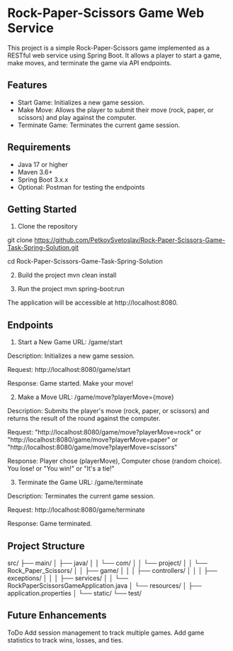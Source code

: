 # Rock-Paper-Scissors Game Web Service

This project is a simple Rock-Paper-Scissors game implemented as a RESTful web service using Spring Boot. 
It allows a player to start a game, make moves, and terminate the game via API endpoints.

## Features

- Start Game: Initializes a new game session.
- Make Move: Allows the player to submit their move (rock, paper, or scissors) and play against the computer.
- Terminate Game: Terminates the current game session.

## Requirements

- Java 17 or higher
- Maven 3.6+
- Spring Boot 3.x.x
- Optional: Postman for testing the endpoints

## Getting Started

1. Clone the repository

git clone https://github.com/PetkovSvetoslav/Rock-Paper-Scissors-Game-Task-Spring-Solution.git

cd Rock-Paper-Scissors-Game-Task-Spring-Solution

2. Build the project
mvn clean install

3. Run the project
mvn spring-boot:run

The application will be accessible at http://localhost:8080.

## Endpoints

1. Start a New Game
URL: /game/start

Description: Initializes a new game session.

Request:
http://localhost:8080/game/start

Response:
Game started. Make your move!

2. Make a Move
URL: /game/move?playerMove={move}

Description: Submits the player's move (rock, paper, or scissors) and returns the result of the round against the computer.

Request:
"http://localhost:8080/game/move?playerMove=rock"
or
"http://localhost:8080/game/move?playerMove=paper"
or
"http://localhost:8080/game/move?playerMove=scissors"

Response:
Player chose (playerMove), Computer chose (random choice). You lose! or "You win!" or "It's a tie!"

3. Terminate the Game
URL: /game/terminate

Description: Terminates the current game session.

Request:
http://localhost:8080/game/terminate

Response:
Game terminated.

## Project Structure
src/
├── main/
│   ├── java/
│   │   └── com/
│   │       └── project/
│   │           └── Rock_Paper_Scissors/
│   │               ├── game/
│   │               │   ├── controllers/
│   │               │   ├── exceptions/
│   │               │   ├── services/
│   │               └── RockPaperScissorsGameApplication.java
│   └── resources/
│       ├── application.properties
│       └── static/
└── test/

## Future Enhancements
ToDo
Add session management to track multiple games.
Add game statistics to track wins, losses, and ties.
